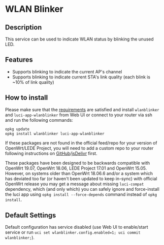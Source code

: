<!-- markdownlint-disable MD013 -->
<!-- markdownlint-disable MD030 -->

# WLAN Blinker

## Description

This service can be used to indicate WLAN status by blinking the unused LED.

## Features

-   Supports blinking to indicate the current AP's channel
-   Supports blinking to indicate current STA's link quality (each blink is ~10% of link quality)

## How to install

Please make sure that the [requirements](#requirements) are satisfied and install `wlanblinker` and `luci-app-wlanblinker` from Web UI or connect to your router via ssh and run the following commands:

```sh
opkg update
opkg install wlanblinker luci-app-wlanblinker
```

If these packages are not found in the official feed/repo for your version of OpenWrt/LEDE Project, you will need to add a custom repo to your router following instructions on [GitHub](https:/docs.openwrt.melmac.net/#on-your-router)/[jsDelivr](https://cdn.jsdelivr.net/gh/stangri/docs.openwrt.melmac.net/README.md#on-your-router) first.

These packages have been designed to be backwards compatible with OpenWrt 19.07, OpenWrt 18.06, LEDE Project 17.01 and OpenWrt 15.05. However, on systems older than OpenWrt 18.06.6 and/or a system which has deviated too far (or haven't been updated to keep in-sync) with official OpenWrt release you may get a message about missing `luci-compat` dependency, which (and only which) you can safely ignore and force-install the luci app using `opkg install --force-depends` command instead of `opkg install`.

## Default Settings

Default configuration has service disabled (use Web UI to enable/start service or run `uci set wlanblinker.config.enabled=1; uci commit wlanblinker;`).

<!-- markdownlint-disable MD033 -->
<script defer src='https://static.cloudflareinsights.com/beacon.min.js' data-cf-beacon='{"token": "911798f2c34b45338f8f8182830a3eb6"}'></script>
